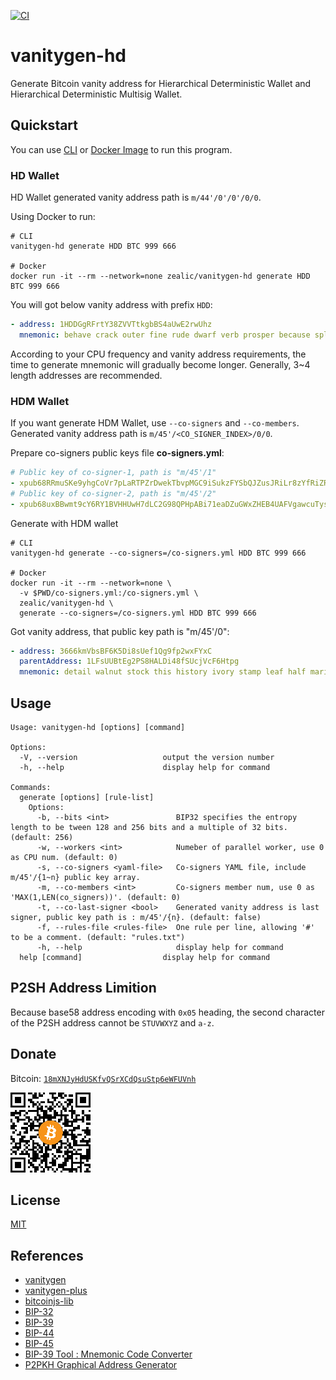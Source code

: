 [![CI][ci-image]][ci-url]

# vanitygen-hd

Generate Bitcoin vanity address for Hierarchical Deterministic Wallet and Hierarchical Deterministic Multisig Wallet.  

## Quickstart

You can use [CLI](https://github.com/zealic/vanitygen-hd/releases) or [Docker Image](https://hub.docker.com/r/zealic/vanitygen-hd) to run this program.

### HD Wallet

HD Wallet generated vanity address path is `m/44'/0'/0'/0/0`.

Using Docker to run:

```shell
# CLI
vanitygen-hd generate HDD BTC 999 666

# Docker
docker run -it --rm --network=none zealic/vanitygen-hd generate HDD BTC 999 666
```

You will got below vanity address with prefix `HDD`:

```yaml
- address: 1HDDGgRFrtY38ZVVTtkgbBS4aUwE2rwUhz
  mnemonic: behave crack outer fine rude dwarf verb prosper because split loyal blue cream jar merge cupboard prize normal subway celery unfold alarm blue fetch
```

According to your CPU frequency and vanity address requirements, the time to generate mnemonic will gradually become longer. Generally, 3~4 length addresses are recommended.

### HDM Wallet

If you want generate HDM Wallet, use `--co-signers` and `--co-members`.  
Generated vanity address path is `m/45'/<CO_SIGNER_INDEX>/0/0`.

Prepare co-signers public keys file **co-signers.yml**:

```yaml
# Public key of co-signer-1, path is "m/45'/1"
- xpub68RRmuSKe9yhgCoVr7pLaRTPZrDwekTbvpMGC9iSukzFYSbQJZusJRiLr8zYfRiZRJV2wauwWo1jnBMDDGz5ZGhfvB5UKvAzHdvtF6qNHaW
# Public key of co-signer-2, path is "m/45'/2"
- xpub68uxBBwmt9cY6RY1BVHHUwH7dLC2G98QPHpABi71eaDZuGWxZHEB4UAFVgawcuTysnnq82CJP28uEzzCRSQQYZX6sAxKsSR9RqNauA3YVaH
```

Generate with HDM wallet

```shell
# CLI
vanitygen-hd generate --co-signers=/co-signers.yml HDD BTC 999 666

# Docker
docker run -it --rm --network=none \
  -v $PWD/co-signers.yml:/co-signers.yml \
  zealic/vanitygen-hd \
  generate --co-signers=/co-signers.yml HDD BTC 999 666
```

Got vanity address, that public key path is "m/45'/0":

```yaml
- address: 3666kmVbsBF6K5Di8sUef1Qg9fp2wxFYxC
  parentAddress: 1LFsUUBtEg2PS8HALDi48fSUcjVcF6Htpg
  mnemonic: detail walnut stock this history ivory stamp leaf half marine inspire fitness erase apple flee bird length dizzy rubber open index print crystal boring
```

## Usage

```text
Usage: vanitygen-hd [options] [command]

Options:
  -V, --version                   output the version number
  -h, --help                      display help for command

Commands:
  generate [options] [rule-list]
    Options:
      -b, --bits <int>               BIP32 specifies the entropy length to be tween 128 and 256 bits and a multiple of 32 bits. (default: 256)
      -w, --workers <int>            Numeber of parallel worker, use 0 as CPU num. (default: 0)
      -s, --co-signers <yaml-file>   Co-signers YAML file, include m/45'/{1~n} public key array.
      -m, --co-members <int>         Co-signers member num, use 0 as 'MAX(1,LEN(co_signers))'. (default: 0)
      -t, --co-last-signer <bool>    Generated vanity address is last signer, public key path is : m/45'/{n}. (default: false)
      -f, --rules-file <rules-file>  One rule per line, allowing '#' to be a comment. (default: "rules.txt")
      -h, --help                     display help for command
  help [command]                  display help for command
```

## P2SH Address Limition

Because base58 address encoding with `0x05` heading, the second character of the P2SH address cannot be `STUVWXYZ` and `a-z`.

## Donate

Bitcoin: [`18mXNJyHdUSKfvQSrXCdQsuStp6eWFUVnh`][donate-url]

[![Donate Bitcoin][donate-image]][donate-url]

## License

[MIT](./LICENSE)

## References

* [vanitygen](https://github.com/samr7/vanitygen)
* [vanitygen-plus](https://github.com/exploitagency/vanitygen-plus)
* [bitcoinjs-lib](https://github.com/bitcoinjs/bitcoinjs-lib)
* [BIP-32](https://github.com/bitcoin/bips/blob/master/bip-0032.mediawiki)
* [BIP-39](https://github.com/bitcoin/bips/blob/master/bip-0039.mediawiki)
* [BIP-44](https://github.com/bitcoin/bips/blob/master/bip-0044.mediawiki)
* [BIP-45](https://github.com/bitcoin/bips/blob/master/bip-0045.mediawiki)
* [BIP-39 Tool : Mnemonic Code Converter](https://github.com/iancoleman/bip39)
* [P2PKH Graphical Address Generator](http://royalforkblog.github.io/2014/08/11/graphical-address-generator/)

[ci-image]:       https://github.com/zealic/vanitygen-hd/workflows/CI/badge.svg
[ci-url]:         https://github.com/zealic/vanitygen-hd/actions?query=workflow%3ACI
[donate-image]:   ./donate.png
[donate-url]:     https://www.blockchain.com/btc/address/18mXNJyHdUSKfvQSrXCdQsuStp6eWFUVnh
